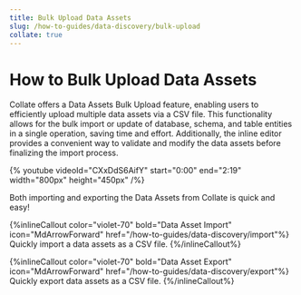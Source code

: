 ```yaml
---
title: Bulk Upload Data Assets
slug: /how-to-guides/data-discovery/bulk-upload
collate: true
---
```


# How to Bulk Upload Data Assets

Collate offers a Data Assets Bulk Upload feature, enabling users to efficiently upload multiple data assets via a CSV file. This functionality allows for the bulk import or update of database, schema, and table entities in a single operation, saving time and effort. Additionally, the inline editor provides a convenient way to validate and modify the data assets before finalizing the import process.


{% youtube videoId="CXxDdS6AifY" start="0:00" end="2:19" width="800px" height="450px" /%}

Both importing and exporting the Data Assets from Collate is quick and easy!

{%inlineCallout
  color="violet-70"
  bold="Data Asset Import"
  icon="MdArrowForward"
  href="/how-to-guides/data-discovery/import"%}
  Quickly import a data assets as a CSV file.
{%/inlineCallout%}

{%inlineCallout
  color="violet-70"
  bold="Data Asset Export"
  icon="MdArrowForward"
  href="/how-to-guides/data-discovery/export"%}
  Quickly export data assets as a CSV file.
{%/inlineCallout%}
